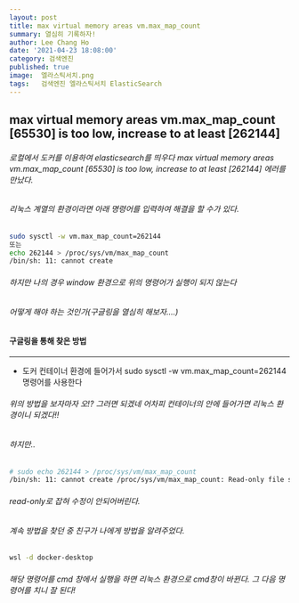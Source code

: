 ```yaml
---
layout: post
title: max virtual memory areas vm.max_map_count
summary: 열심히 기록하자!
author: Lee Chang Ho
date: '2021-04-23 18:08:00'
category: 검색엔진
published: true
image:  엘라스틱서치.png
tags:   검색엔진 엘라스틱서치 ElasticSearch
---
```


## max virtual memory areas vm.max_map_count [65530] is too low, increase to at least [262144]

###### 로컬에서 도커를 이용하여 elasticsearch를 띄우다 max virtual memory areas vm.max_map_count [65530] is too low, increase to at least [262144] 에러를 만났다.   
###### 리눅스 계열의 환경이라면 아래 명령어를 입력하여 해결을 할 수가 있다.
```bash
sudo sysctl -w vm.max_map_count=262144
또는
echo 262144 > /proc/sys/vm/max_map_count
/bin/sh: 11: cannot create 
```
###### 하지만 나의 경우 window 환경으로 위의 명령어가 실행이 되지 않는다  
###### 어떻게 해야 하는 것인가(구글링을 열심히 해보자....)

#### 구글링을 통해 찾은 방법
---
- 도커 컨테이너 환경에 들어가서 sudo sysctl -w vm.max_map_count=262144 명령어를 사용한다

###### 위의 방법을 보자마자 오!? 그러면 되겠네 어차피 컨테이너의 안에 들어가면 리눅스 환경이니 되겠다!! 

###### 하지만..
```bash
# sudo echo 262144 > /proc/sys/vm/max_map_count
/bin/sh: 11: cannot create /proc/sys/vm/max_map_count: Read-only file system
```

###### read-only로 잡혀 수정이 안되어버린다.  
###### 계속 방법을 찾던 중 친구가 나에게 방법을 알려주었다.

```bash
wsl -d docker-desktop
```

###### 해당 명령어를 cmd 창에서 실행을 하면 리눅스 환경으로 cmd창이 바뀐다. 그 다음 명령어를 치니 잘 된다!
<!--stackedit_data:
eyJoaXN0b3J5IjpbLTEzMDQ0NTg1Ml19
-->